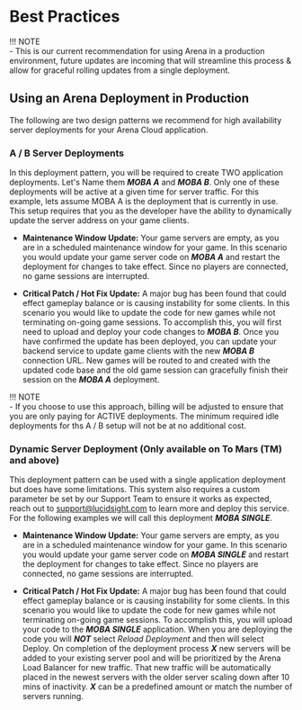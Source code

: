 # Best Practices

!!! NOTE   
    - This is our current recommendation for using Arena in a production environment, future updates are incoming that will streamline this process & allow for graceful rolling updates from a single deployment.

## Using an Arena Deployment in Production
The following are two design patterns we recommend for high availability server deployments for your Arena Cloud application.

### A / B Server Deployments
In this deployment pattern, you will be required to create TWO application deployments. Let's Name them ***MOBA A*** and ***MOBA B***. Only one of these deployments will be active at a given time for server traffic. For this example, lets assume MOBA A is the deployment that is currently in use. This setup requires that you as the developer have the ability to dynamically update the server address on your game clients.

- **Maintenance Window Update:** Your game servers are empty, as you are in a scheduled maintenance window for your game. In this scenario you would update your game server code on ***MOBA A*** and restart the deployment for changes to take effect. Since no players are connected, no game sessions are interrupted.  

- **Critical Patch / Hot Fix Update:** A major bug has been found that could effect gameplay balance or is causing instability for some clients. In this scenario you would like to update the code for new games while not terminating on-going game sessions. To accomplish this, you will first need to upload and deploy your code changes to ***MOBA B***. Once you have confirmed the update has been deployed, you can update your backend service to update game clients with the new ***MOBA B*** connection URL. New games will be routed to and created with the updated code base and the old game session can gracefully finish their session on the ***MOBA A*** deployment.

!!! NOTE   
    - If you choose to use this approach, billing will be adjusted to ensure that you are only paying for ACTIVE deployments. The minimum required idle deployments for ths A / B setup will not be at no additional cost.


### Dynamic Server Deployment (Only available on To Mars (TM) and above)
This deployment pattern can be used with a single application deployment but does have some limitations. This system also requires a custom parameter be set by our Support Team to ensure it works as expected, reach out to [support@lucidsight.com](mailto:support@lucidsight.com) to learn more and deploy this service. For the following examples we will call this deployment ***MOBA SINGLE***.

- **Maintenance Window Update:** Your game servers are empty, as you are in a scheduled maintenance window for your game. In this scenario you would update your game server code on ***MOBA SINGLE*** and restart the deployment for changes to take effect. Since no players are connected, no game sessions are interrupted.  

- **Critical Patch / Hot Fix Update:** A major bug has been found that could effect gameplay balance or is causing instability for some clients. In this scenario you would like to update the code for new games while not terminating on-going game sessions. To accomplish this, you will upload your code to the ***MOBA SINGLE***  application. When you are deploying the code you will ***NOT*** select *Reload Deployment* and then will select Deploy. On completion of the deployment process ***X*** new servers will be added to your existing server pool and will be prioritized by the Arena Load Balancer for new traffic. That new traffic will be automatically placed in the newest servers with the older server scaling down after 10 mins of inactivity. ***X*** can be a predefined amount or match the number of servers running.



